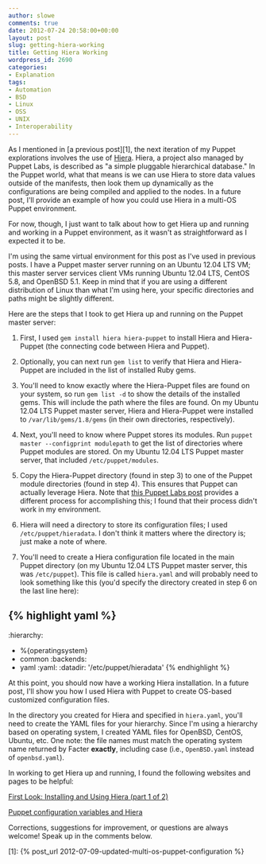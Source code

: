 ```yaml
---
author: slowe
comments: true
date: 2012-07-24 20:58:00+00:00
layout: post
slug: getting-hiera-working
title: Getting Hiera Working
wordpress_id: 2690
categories:
- Explanation
tags:
- Automation
- BSD
- Linux
- OSS
- UNIX
- Interoperability
---
```


As I mentioned in [a previous post][1], the next iteration of my Puppet explorations involves the use of [Hiera](http://projects.puppetlabs.com/projects/hiera). Hiera, a project also managed by Puppet Labs, is described as "a simple pluggable hierarchical database." In the Puppet world, what that means is we can use Hiera to store data values outside of the manifests, then look them up dynamically as the configurations are being compiled and applied to the nodes. In a future post, I'll provide an example of how you could use Hiera in a multi-OS Puppet environment.

For now, though, I just want to talk about how to get Hiera up and running and working in a Puppet environment, as it wasn't as straightforward as I expected it to be.

I'm using the same virtual environment for this post as I've used in previous posts. I have a Puppet master server running on an Ubuntu 12.04 LTS VM; this master server services client VMs running Ubuntu 12.04 LTS, CentOS 5.8, and OpenBSD 5.1. Keep in mind that if you are using a different distribution of Linux than what I'm using here, your specific directories and paths might be slightly different.

Here are the steps that I took to get Hiera up and running on the Puppet master server:

1. First, I used `gem install hiera hiera-puppet` to install Hiera and Hiera-Puppet (the connecting code between Hiera and Puppet).

2. Optionally, you can next run `gem list` to verify that Hiera and Hiera-Puppet are included in the list of installed Ruby gems.

3. You'll need to know exactly where the Hiera-Puppet files are found on your system, so run `gem list -d` to show the details of the installed gems. This will include the path where the files are found. On my Ubuntu 12.04 LTS Puppet master server, Hiera and Hiera-Puppet were installed to `/var/lib/gems/1.8/gems` (in their own directories, respectively).

4. Next, you'll need to know where Puppet stores its modules. Run `puppet master --configprint modulepath` to get the list of directories where Puppet modules are stored. On my Ubuntu 12.04 LTS Puppet master server, that included `/etc/puppet/modules`.

5. Copy the Hiera-Puppet directory (found in step 3) to one of the Puppet module directories (found in step 4). This ensures that Puppet can actually leverage Hiera. Note that [this Puppet Labs post](http://puppetlabs.com/blog/first-look-installing-and-using-hiera/) provides a different process for accomplishing this; I found that their process didn't work in my environment.

6. Hiera will need a directory to store its configuration files; I used `/etc/puppet/hieradata`. I don't think it matters where the directory is; just make a note of where.

7. You'll need to create a Hiera configuration file located in the main Puppet directory (on my Ubuntu 12.04 LTS Puppet master server, this was `/etc/puppet`). This file is called `hiera.yaml` and will probably need to look something like this (you'd specify the directory created in step 6 on the last line here):

{% highlight yaml %}
---
:hierarchy:
  - %{operatingsystem}
  - common
:backends:
  - yaml
:yaml:
  :datadir: '/etc/puppet/hieradata'
{% endhighlight %}

At this point, you should now have a working Hiera installation. In a future post, I'll show you how I used Hiera with Puppet to create OS-based customized configuration files.

In the directory you created for Hiera and specified in `hiera.yaml`, you'll need to create the YAML files for your hierarchy. Since I'm using a hierarchy based on operating system, I created YAML files for OpenBSD, CentOS, Ubuntu, etc. One note: the file names must match the operating system name returned by Facter **exactly**, including case (i.e., `OpenBSD.yaml` instead of `openbsd.yaml`).

In working to get Hiera up and running, I found the following websites and pages to be helpful:

[First Look: Installing and Using Hiera (part 1 of 2)](http://puppetlabs.com/blog/first-look-installing-and-using-hiera/)  

[Puppet configuration variables and Hiera](http://www.craigdunn.org/2011/10/puppet-configuration-variables-and-hiera/)

Corrections, suggestions for improvement, or questions are always welcome! Speak up in the comments below.

[1]: {% post_url 2012-07-09-updated-multi-os-puppet-configuration %}
